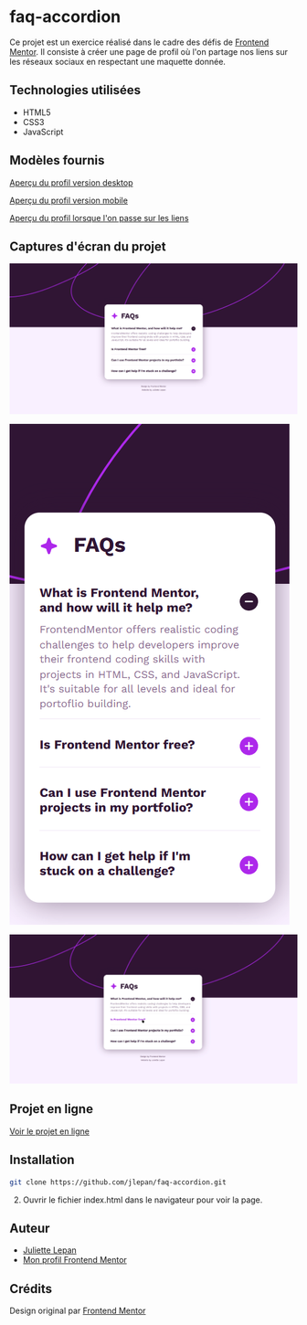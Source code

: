 # **faq-accordion**

Ce projet est un exercice réalisé dans le cadre des défis de [Frontend Mentor](https://www.frontendmentor.io/). 
Il consiste à créer une page de profil où l'on partage nos liens sur les réseaux sociaux en respectant une maquette donnée.

## Technologies utilisées

- HTML5
- CSS3
- JavaScript

## Modèles fournis

[Aperçu du profil version desktop](https://github.com/jlepan/faq-accordion/blob/main/design/desktop-design.jpg)

[Aperçu du profil version mobile](https://github.com/jlepan/faq-accordion/blob/main/design/mobile-design.jpg)

[Aperçu du profil lorsque l'on passe sur les liens](https://github.com/jlepan/faq-accordion/blob/main/design/active-states.jpg)

## Captures d'écran du projet

![Aperçu de ma version desktop](https://github.com/jlepan/faq-accordion/blob/main/aper%C3%A7u-projet/aper%C3%A7u-desktop.png)

![Aperçu de ma version mobile](https://github.com/jlepan/faq-accordion/blob/main/aper%C3%A7u-projet/aper%C3%A7u-mobile.png)

![Aperçu de ma version lorsque l'on passe sur les liens](https://github.com/jlepan/faq-accordion/blob/main/aper%C3%A7u-projet/aper%C3%A7u-active-states.png)

## Projet en ligne

[Voir le projet en ligne](https://jlepan.github.io/faq-accordion/)

## Installation
   ```bash
   git clone https://github.com/jlepan/faq-accordion.git
   ```
2. Ouvrir le fichier index.html dans le navigateur pour voir la page.

## Auteur
- [Juliette Lepan](https://github.com/jlepan)  
- [Mon profil Frontend Mentor](https://www.frontendmentor.io/profile/jlepan)

## Crédits
Design original par [Frontend Mentor](https://www.frontendmentor.io/)
